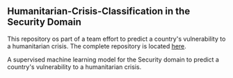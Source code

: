 ## Humanitarian-Crisis-Classification in the Security Domain

This repository os part of a team effort to predict a country's vulnerability to a humanitarian crisis.  The complete repository is located [here](https://github.com/emilyhoughkovacs/humanitarian_unrest_classifier).

A supervised machine learning model for the Security domain to predict a country's vulnerability to a humanitarian crisis.

